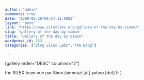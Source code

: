 ```yaml
---
author: "admin"
comments: true
date: "2009-05-26T09:14:11.000Z"
layout: "post"
link: "https://www.silexlabs.org/gallery-of-the-day-by-simon/"
slug: "gallery-of-the-day-by-simon"
title: "Gallery of the day by Simon"
wordpress_id: 253
categories: ["Blog Silex Labs","The Blog"]

---
```

[gallery order="DESC" columns="2"]

the SILEX team vue par Simo (simmazi [at] yahoo [dot] fr )

